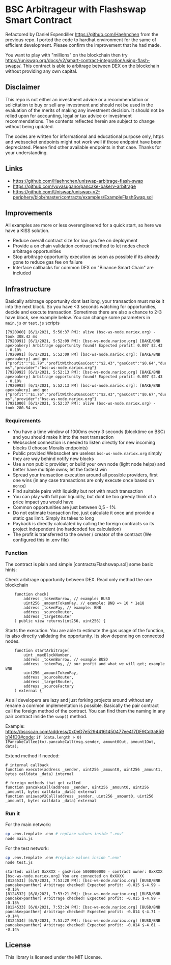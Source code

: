 # BSC Arbitrageur with Flashswap Smart Contract
 
Refactored by Daniel Espendiller <https://github.com/Haehnchen> from the previous repo. I ported the code to hardhat environment for the same of efficient development. Please confirm the improvement that he had made.

You want to play with "millions" on the blockchain then try https://uniswap.org/docs/v2/smart-contract-integration/using-flash-swaps/. This contract is able to arbitrage between DEX on the blockchain without providing any own capital.

## Disclaimer
This repo is not either an investment advice or a recommendation or solicitation to buy or sell any investment and should not be used in the evaluation of the merits of making any investment decision. It should not be relied upon for accounting, legal or tax advice or investment recommendations. The contents reflected herein are subject to change without being updated.

The codes are written for informational and educational purpose only, https and websocket endpoints might not work well if those endpoint have been depreciated. Please find other available endpoints in that case. Thanks for your understanding.
 
## Links

 * https://github.com/Haehnchen/uniswap-arbitrage-flash-swap
 * https://github.com/yuyasugano/pancake-bakery-arbitrage 
 * https://github.com/Uniswap/uniswap-v2-periphery/blob/master/contracts/examples/ExampleFlashSwap.sol
 
## Improvements
 
All examples are more or less overengineered for a quick start, so here we have a KISS solution.

 * Reduce overall contract size for low gas fee on deployment
 * Provide a on chain validation contract method to let nodes check arbitrage opportunities
 * Stop arbitrage opportunity execution as soon as possible if its already gone to reduce gas fee on failure
 * Interface callbacks for common DEX on "Binance Smart Chain" are included

## Infrastructure

Basically arbitrage opportunity dont last long, your transaction must make it into the next block. So you have <3 seconds watching for opportunities, decide and execute transaction. Sometimes there are also a chance to 2-3 have block, see example below. You can change some parameters in `main.js` or `test.js` scripts

```
[7920960] [6/1/2021, 5:50:37 PM]: alive (bsc-ws-node.nariox.org) - took 308.42 ms
[7920991] [6/1/2021, 5:52:09 PM]: [bsc-ws-node.nariox.org] [BAKE/BNB ape>bakery] Arbitrage opportunity found! Expected profit: 0.007 $2.43 - 0.10%
[7920991] [6/1/2021, 5:52:09 PM] [bsc-ws-node.nariox.org]: [BAKE/BNB ape>bakery] and go:  {"profit":"$1.79","profitWithoutGasCost":"$2.43","gasCost":"$0.64","duration":"539.35 ms","provider":"bsc-ws-node.nariox.org"}
[7920992] [6/1/2021, 5:52:13 PM]: [bsc-ws-node.nariox.org] [BAKE/BNB ape>bakery] Arbitrage opportunity found! Expected profit: 0.007 $2.43 - 0.10%
[7920992] [6/1/2021, 5:52:13 PM] [bsc-ws-node.nariox.org]: [BAKE/BNB ape>bakery] and go:  {"profit":"$1.76","profitWithoutGasCost":"$2.43","gasCost":"$0.67","duration":"556.28 ms","provider":"bsc-ws-node.nariox.org"}
[7921000] [6/1/2021, 5:52:37 PM]: alive (bsc-ws-node.nariox.org) - took 280.54 ms
```

### Requirements
 
 * You have a time window of 1000ms every 3 seconds (blocktime on BSC) and you should make it into the next transaction
 * Websocket connection is needed to listen directly for new incoming blocks (I choose Moralis endpoints)
 * Public provided Websocket are useless `bsc-ws-node.nariox.org` simply they are way behind notify new blocks 
 * Use a non public provider; or build your own node (light node helps) and better have multiple owns; let the fastest win 
 * Spread your transaction execution around all possible providers, first one wins (in any case transactions are only execute once based on `nonce`) 
 * Find suitable pairs with liquidity but not with much transaction 
 * You can play with full pair liquidity, but dont be too greedy think of a price impact you would have
 * Common opportunities are just between 0,5 - 1% 
 * Do not estimate transaction fee, just calculate it once and provide a static gas limit. Simply its takes to long 
 * Payback is directly calculated by calling the foreign contracts so its project independent (no hardcoded fee calculation)  
 * The profit is transferred to the owner / creator of the contract (We configured this in .env file) 

### Function

The contract is plain and simple [contracts/Flashswap.sol] some basic hints:

Check arbitrage opportunity between DEX. Read only method the one blockchain

```
    function check(
        address _tokenBorrow, // example: BUSD
        uint256 _amountTokenPay, // example: BNB => 10 * 1e18
        address _tokenPay, // example: BNB
        address _sourceRouter,
        address _targetRouter
    ) public view returns(int256, uint256) {
```

Starts the execution. You are able to estimate the gas usage of the function, its also directly validating the opportunity. Its slow depending on connected nodes.

```
    function startArbitrage(
        uint _maxBlockNumber,
        address _tokenBorrow, // example BUSD
        address _tokenPay, // our profit and what we will get; example BNB
        uint256 _amountTokenPay,
        address _sourceRouter,
        address _targetRouter,
        address _sourceFactory
    ) external {
```
 
As all developers are lazy and just forking projects around without any rename a common implementation is possible. Basically the pair contract call the foreign method of the contract. You can find them the naming in any pair contract inside the `swap()` method.
 
Example: https://bscscan.com/address/0x0eD7e52944161450477ee417DE9Cd3a859b14fD0#code: `if (data.length > 0) IPancakeCallee(to).pancakeCall(msg.sender, amount0Out, amount1Out, data);`
 
Extend method if needed:

```
# internal callback 
function execute(address _sender, uint256 _amount0, uint256 _amount1, bytes calldata _data) internal

# foreign methods that get called
function pancakeCall(address _sender, uint256 _amount0, uint256 _amount1, bytes calldata _data) external
function uniswapV2Call(address _sender, uint256 _amount0, uint256 _amount1, bytes calldata _data) external
```
 
### Run it

For the main network:
``` bash
cp .env.template .env # replace values inside ".env"
node main.js
```

For the test network:
```bash
cp .env.template .env #replace values inside ".env" 
node test.js
```
 
``` 
started: wallet 0xXXXX - gasPrice 5000000000 - contract owner: 0xXXXX
[bsc-ws-node.nariox.org] You are connected on 0xXXXX
[8124531] [6/8/2021, 7:53:20 PM]: [bsc-ws-node.nariox.org] [BUSD/BNB pancake>panther] Arbitrage checked! Expected profit: -0.015 $-4.99 - -0.15%
[8124532] [6/8/2021, 7:53:21 PM]: [bsc-ws-node.nariox.org] [BUSD/BNB pancake>panther] Arbitrage checked! Expected profit: -0.015 $-4.99 - -0.15%
[8124533] [6/8/2021, 7:53:24 PM]: [bsc-ws-node.nariox.org] [BUSD/BNB pancake>panther] Arbitrage checked! Expected profit: -0.014 $-4.71 - -0.14%
[8124534] [6/8/2021, 7:53:27 PM]: [bsc-ws-node.nariox.org] [BUSD/BNB pancake>panther] Arbitrage checked! Expected profit: -0.014 $-4.61 - -0.14%
```
 
## License
 
This library is licensed under the MIT License.
